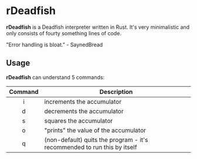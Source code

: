 # rDeadfish

__rDeadfish__ is a Deadfish interpreter written in Rust. It's very minimalistic and only consists of fourty something lines of code.

"Error handling is bloat." - SaynedBread

## Usage

__rDeadfish__ can understand 5 commands:

| Command | Description                                                              |
|:-------:|--------------------------------------------------------------------------|
| i       | increments the accumulator                                               |
| d       | decrements the accumulator                                               |
| s       | squares the accumulator                                                  |
| o       | "prints" the value of the accumulator                                    |
| q       | (non-default) quits the program - it's recommended to run this by itself |
